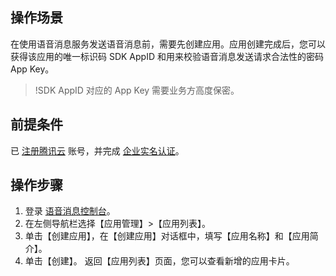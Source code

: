 ## 操作场景
在使用语音消息服务发送语音消息前，需要先创建应用。应用创建完成后，您可以获得该应用的唯一标识码 SDK AppID 和用来校验语音消息发送请求合法性的密码 App Key。
>!SDK AppID 对应的 App Key 需要业务方高度保密。

## 前提条件
已 [注册腾讯云](https://cloud.tencent.com/document/product/378/17985) 账号，并完成 [企业实名认证](https://cloud.tencent.com/document/product/378/10496)。

## 操作步骤
1. 登录 [语音消息控制台](https://console.cloud.tencent.com/vms)。
2. 在左侧导航栏选择【应用管理】>【应用列表】。
2. 单击【创建应用】，在【创建应用】对话框中，填写【应用名称】和【应用简介】。
3. 单击【创建】。
 返回【应用列表】页面，您可以查看新增的应用卡片。
